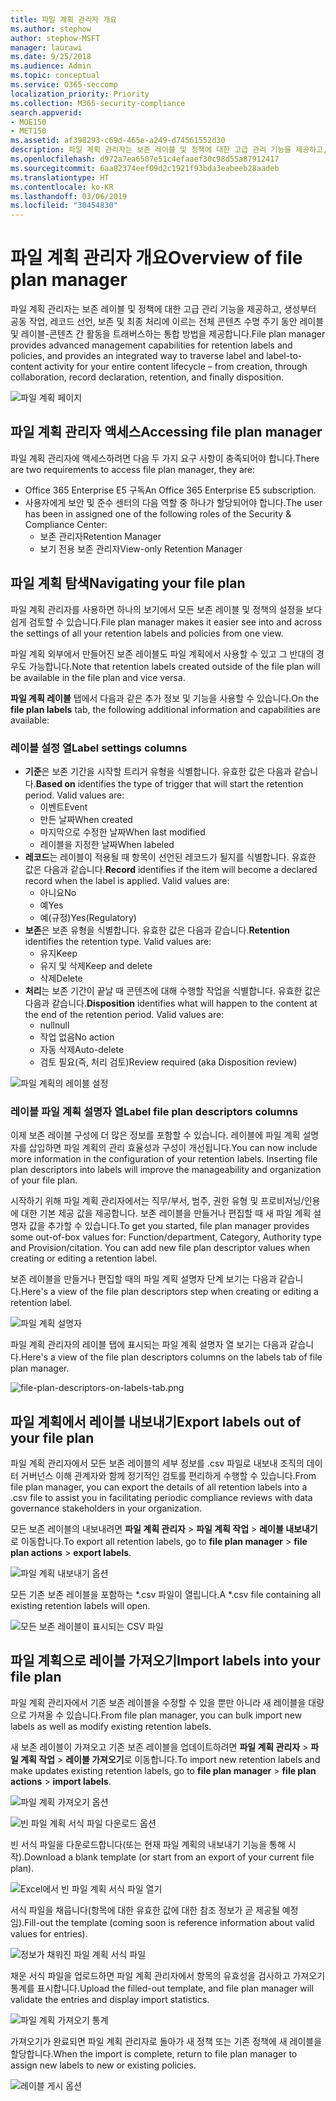 ```yaml
---
title: 파일 계획 관리자 개요
ms.author: stephow
author: stephow-MSFT
manager: laurawi
ms.date: 9/25/2018
ms.audience: Admin
ms.topic: conceptual
ms.service: O365-seccomp
localization_priority: Priority
ms.collection: M365-security-compliance
search.appverid:
- MOE150
- MET150
ms.assetid: af398293-c69d-465e-a249-d74561552d30
description: 파일 계획 관리자는 보존 레이블 및 정책에 대한 고급 관리 기능을 제공하고, 생성부터 공동 작업, 레코드 선언, 보존 및 최종 처리에 이르는 전체 콘텐츠 수명 주기 동안 레이블 및 레이블-콘텐츠 간 활동을 트래버스하는 통합 방법을 제공합니다.
ms.openlocfilehash: d972a7ea6507e51c4efaaef30c98d55a87912417
ms.sourcegitcommit: 6aa82374eef09d2c1921f93bda3eabeeb28aadeb
ms.translationtype: HT
ms.contentlocale: ko-KR
ms.lasthandoff: 03/06/2019
ms.locfileid: "30454830"
---
```

# <a name="overview-of-file-plan-manager"></a><span data-ttu-id="03a58-103">파일 계획 관리자 개요</span><span class="sxs-lookup"><span data-stu-id="03a58-103">Overview of file plan manager</span></span>

<span data-ttu-id="03a58-104">파일 계획 관리자는 보존 레이블 및 정책에 대한 고급 관리 기능을 제공하고, 생성부터 공동 작업, 레코드 선언, 보존 및 최종 처리에 이르는 전체 콘텐츠 수명 주기 동안 레이블 및 레이블-콘텐츠 간 활동을 트래버스하는 통합 방법을 제공합니다.</span><span class="sxs-lookup"><span data-stu-id="03a58-104">File plan manager provides advanced management capabilities for retention labels and policies, and provides an integrated way to traverse label and label-to-content activity for your entire content lifecycle – from creation, through collaboration, record declaration, retention, and finally disposition.</span></span>

![파일 계획 페이지](media/file-plan-page.png)

## <a name="accessing-file-plan-manager"></a><span data-ttu-id="03a58-106">파일 계획 관리자 액세스</span><span class="sxs-lookup"><span data-stu-id="03a58-106">Accessing file plan manager</span></span>

<span data-ttu-id="03a58-107">파일 계획 관리자에 액세스하려면 다음 두 가지 요구 사항이 충족되어야 합니다.</span><span class="sxs-lookup"><span data-stu-id="03a58-107">There are two requirements to access file plan manager, they are:</span></span>
- <span data-ttu-id="03a58-108">Office 365 Enterprise E5 구독</span><span class="sxs-lookup"><span data-stu-id="03a58-108">An Office 365 Enterprise E5 subscription.</span></span>
- <span data-ttu-id="03a58-109">사용자에게 보안 및 준수 센터의 다음 역할 중 하나가 할당되어야 합니다.</span><span class="sxs-lookup"><span data-stu-id="03a58-109">The user has been in assigned one of the following roles of the Security &amp; Compliance Center:</span></span> 
    - <span data-ttu-id="03a58-110">보존 관리자</span><span class="sxs-lookup"><span data-stu-id="03a58-110">Retention Manager</span></span>
    - <span data-ttu-id="03a58-111">보기 전용 보존 관리자</span><span class="sxs-lookup"><span data-stu-id="03a58-111">View-only Retention Manager</span></span>

## <a name="navigating-your-file-plan"></a><span data-ttu-id="03a58-112">파일 계획 탐색</span><span class="sxs-lookup"><span data-stu-id="03a58-112">Navigating your file plan</span></span>

<span data-ttu-id="03a58-113">파일 계획 관리자를 사용하면 하나의 보기에서 모든 보존 레이블 및 정책의 설정을 보다 쉽게 검토할 수 있습니다.</span><span class="sxs-lookup"><span data-stu-id="03a58-113">File plan manager makes it easier see into and across the settings of all your retention labels and policies from one view.</span></span>

<span data-ttu-id="03a58-114">파일 계획 외부에서 만들어진 보존 레이블도 파일 계획에서 사용할 수 있고 그 반대의 경우도 가능합니다.</span><span class="sxs-lookup"><span data-stu-id="03a58-114">Note that retention labels created outside of the file plan will be available in the file plan and vice versa.</span></span>

<span data-ttu-id="03a58-115">**파일 계획 레이블** 탭에서 다음과 같은 추가 정보 및 기능을 사용할 수 있습니다.</span><span class="sxs-lookup"><span data-stu-id="03a58-115">On the **file plan labels** tab, the following additional information and capabilities are available:</span></span>

### <a name="label-settings-columns"></a><span data-ttu-id="03a58-116">레이블 설정 열</span><span class="sxs-lookup"><span data-stu-id="03a58-116">Label settings columns</span></span>
 
- <span data-ttu-id="03a58-p101">**기준**은 보존 기간을 시작할 트리거 유형을 식별합니다. 유효한 값은 다음과 같습니다.</span><span class="sxs-lookup"><span data-stu-id="03a58-p101">**Based on** identifies the type of trigger that will start the retention period. Valid values are:</span></span> 
    - <span data-ttu-id="03a58-119">이벤트</span><span class="sxs-lookup"><span data-stu-id="03a58-119">Event</span></span>
    - <span data-ttu-id="03a58-120">만든 날짜</span><span class="sxs-lookup"><span data-stu-id="03a58-120">When created</span></span>
    - <span data-ttu-id="03a58-121">마지막으로 수정한 날짜</span><span class="sxs-lookup"><span data-stu-id="03a58-121">When last modified</span></span>
    - <span data-ttu-id="03a58-122">레이블을 지정한 날짜</span><span class="sxs-lookup"><span data-stu-id="03a58-122">When labeled</span></span>
- <span data-ttu-id="03a58-p102">**레코드**는 레이블이 적용될 때 항목이 선언된 레코드가 될지를 식별합니다. 유효한 값은 다음과 같습니다.</span><span class="sxs-lookup"><span data-stu-id="03a58-p102">**Record** identifies if the item will become a declared record when the label is applied. Valid values are:</span></span>
    - <span data-ttu-id="03a58-125">아니요</span><span class="sxs-lookup"><span data-stu-id="03a58-125">No</span></span>
    - <span data-ttu-id="03a58-126">예</span><span class="sxs-lookup"><span data-stu-id="03a58-126">Yes</span></span>
    - <span data-ttu-id="03a58-127">예(규정)</span><span class="sxs-lookup"><span data-stu-id="03a58-127">Yes(Regulatory)</span></span>
- <span data-ttu-id="03a58-p103">**보존**은 보존 유형을 식별합니다. 유효한 값은 다음과 같습니다.</span><span class="sxs-lookup"><span data-stu-id="03a58-p103">**Retention** identifies the retention type. Valid values are:</span></span>
    - <span data-ttu-id="03a58-130">유지</span><span class="sxs-lookup"><span data-stu-id="03a58-130">Keep</span></span>
    - <span data-ttu-id="03a58-131">유지 및 삭제</span><span class="sxs-lookup"><span data-stu-id="03a58-131">Keep and delete</span></span>
    - <span data-ttu-id="03a58-132">삭제</span><span class="sxs-lookup"><span data-stu-id="03a58-132">Delete</span></span>
- <span data-ttu-id="03a58-p104">**처리**는 보존 기간이 끝날 때 콘텐츠에 대해 수행할 작업을 식별합니다. 유효한 값은 다음과 같습니다.</span><span class="sxs-lookup"><span data-stu-id="03a58-p104">**Disposition** identifies what will happen to the content at the end of the retention period. Valid values are:</span></span> 
    - <span data-ttu-id="03a58-135">null</span><span class="sxs-lookup"><span data-stu-id="03a58-135">null</span></span>
    - <span data-ttu-id="03a58-136">작업 없음</span><span class="sxs-lookup"><span data-stu-id="03a58-136">No action</span></span>
    - <span data-ttu-id="03a58-137">자동 삭제</span><span class="sxs-lookup"><span data-stu-id="03a58-137">Auto-delete</span></span>
    - <span data-ttu-id="03a58-138">검토 필요(즉, 처리 검토)</span><span class="sxs-lookup"><span data-stu-id="03a58-138">Review required (aka Disposition review)</span></span>

![파일 계획의 레이블 설정](media/file-plan-label-columns.png)

### <a name="label-file-plan-descriptors-columns"></a><span data-ttu-id="03a58-140">레이블 파일 계획 설명자 열</span><span class="sxs-lookup"><span data-stu-id="03a58-140">Label file plan descriptors columns</span></span>

<span data-ttu-id="03a58-p105">이제 보존 레이블 구성에 더 많은 정보를 포함할 수 있습니다. 레이블에 파일 계획 설명자를 삽입하면 파일 계획의 관리 효율성과 구성이 개선됩니다.</span><span class="sxs-lookup"><span data-stu-id="03a58-p105">You can now include more information in the configuration of your retention labels. Inserting file plan descriptors into labels will improve the manageability and organization of your file plan.</span></span>

<span data-ttu-id="03a58-p106">시작하기 위해 파일 계획 관리자에서는 직무/부서, 범주, 권한 유형 및 프로비저닝/인용에 대한 기본 제공 값을 제공합니다. 보존 레이블을 만들거나 편집할 때 새 파일 계획 설명자 값을 추가할 수 있습니다.</span><span class="sxs-lookup"><span data-stu-id="03a58-p106">To get you started, file plan manager provides some out-of-box values for: Function/department, Category, Authority type and Provision/citation. You can add new file plan descriptor values when creating or editing a retention label.</span></span>

<span data-ttu-id="03a58-145">보존 레이블을 만들거나 편집할 때의 파일 계획 설명자 단계 보기는 다음과 같습니다.</span><span class="sxs-lookup"><span data-stu-id="03a58-145">Here's a view of the file plan descriptors step when creating or editing a retention label.</span></span>

![파일 계획 설명자](media/file-plan-descriptors.png)

<span data-ttu-id="03a58-147">파일 계획 관리자의 레이블 탭에 표시되는 파일 계획 설명자 열 보기는 다음과 같습니다.</span><span class="sxs-lookup"><span data-stu-id="03a58-147">Here's a view of the file plan descriptors columns on the labels tab of file plan manager.</span></span>

![file-plan-descriptors-on-labels-tab.png](media/file-plan-descriptors-on-labels-tab.png)

## <a name="export-labels-out-of-your-file-plan"></a><span data-ttu-id="03a58-149">파일 계획에서 레이블 내보내기</span><span class="sxs-lookup"><span data-stu-id="03a58-149">Export labels out of your file plan</span></span>

<span data-ttu-id="03a58-150">파일 계획 관리자에서 모든 보존 레이블의 세부 정보를 .csv 파일로 내보내 조직의 데이터 거버넌스 이해 관계자와 함께 정기적인 검토를 편리하게 수행할 수 있습니다.</span><span class="sxs-lookup"><span data-stu-id="03a58-150">From file plan manager, you can export the details of all retention labels into a .csv file to assist you in facilitating periodic compliance reviews with data governance stakeholders in your organization.</span></span>

<span data-ttu-id="03a58-151">모든 보존 레이블의 내보내려면 **파일 계획 관리자** \> **파일 계획 작업** \> **레이블 내보내기**로 이동합니다.</span><span class="sxs-lookup"><span data-stu-id="03a58-151">To export all retention labels, go to **file plan manager** \> **file plan actions** \> **export labels**.</span></span>

![파일 계획 내보내기 옵션](media/file-plan-export-labels-option.png)

<span data-ttu-id="03a58-153">모든 기존 보존 레이블을 포함하는 \*.csv 파일이 열립니다.</span><span class="sxs-lookup"><span data-stu-id="03a58-153">A \*.csv file containing all existing retention labels will open.</span></span>

![모든 보존 레이블이 표시되는 CSV 파일](media/file-plan-csv-file.png)

## <a name="import-labels-into-your-file-plan"></a><span data-ttu-id="03a58-155">파일 계획으로 레이블 가져오기</span><span class="sxs-lookup"><span data-stu-id="03a58-155">Import labels into your file plan</span></span>

<span data-ttu-id="03a58-156">파일 계획 관리자에서 기존 보존 레이블을 수정할 수 있을 뿐만 아니라 새 레이블을 대량으로 가져올 수 있습니다.</span><span class="sxs-lookup"><span data-stu-id="03a58-156">From file plan manager, you can bulk import new labels as well as modify existing retention labels.</span></span>

<span data-ttu-id="03a58-157">새 보존 레이블이 가져오고 기존 보존 레이블을 업데이트하려면 **파일 계획 관리자** \> **파일 계획 작업** \> **레이블 가져오기**로 이동합니다.</span><span class="sxs-lookup"><span data-stu-id="03a58-157">To import new retention labels and make updates existing retention labels, go to **file plan manager** \> **file plan actions** \> **import labels**.</span></span>

![파일 계획 가져오기 옵션](media/file-plan-import-labels-option.png)

![빈 파일 계획 서식 파일 다운로드 옵션](media/file-plan-blank-template-option.png)

<span data-ttu-id="03a58-160">빈 서식 파일을 다운로드합니다(또는 현재 파일 계획의 내보내기 기능을 통해 시작).</span><span class="sxs-lookup"><span data-stu-id="03a58-160">Download a blank template (or start from an export of your current file plan).</span></span>

![Excel에서 빈 파일 계획 서식 파일 열기](media/file-plan-blank-template.png)

<span data-ttu-id="03a58-162">서식 파일을 채웁니다(항목에 대한 유효한 값에 대한 참조 정보가 곧 제공될 예정임).</span><span class="sxs-lookup"><span data-stu-id="03a58-162">Fill-out the template (coming soon is reference information about valid values for entries).</span></span>

![정보가 채워진 파일 계획 서식 파일](media/file-plan-filled-out-template.png)

<span data-ttu-id="03a58-164">채운 서식 파일을 업로드하면 파일 계획 관리자에서 항목의 유효성을 검사하고 가져오기 통계를 표시합니다.</span><span class="sxs-lookup"><span data-stu-id="03a58-164">Upload the filled-out template, and file plan manager will validate the entries and display import statistics.</span></span>

![파일 계획 가져오기 통계](media/file-plan-import-statistics.png)

<span data-ttu-id="03a58-166">가져오기가 완료되면 파일 계획 관리자로 돌아가 새 정책 또는 기존 정책에 새 레이블을 할당합니다.</span><span class="sxs-lookup"><span data-stu-id="03a58-166">When the import is complete, return to file plan manager to assign new labels to new or existing policies.</span></span>

![레이블 게시 옵션](media/file-plan-publish-labels-option.png)

